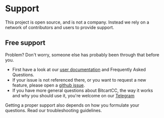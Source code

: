 # Support

This project is open source, and is not a company. Instead we rely on a network of contributors and users to provide support.

## Free support

Problem? Don't worry, someone else has probably been through that before you.

* First have a look at our [user documentation](https://docs.bitcartcc.com) and Frequently Asked Questions.
* If your issue is not referenced there, or you want to request a new feature, please open a [github issue](https://github.com/bitcartcc/bitcart/issues).
* If you have more general questions about BitcartCC, the way it works and why you should use it, you're welcome on our [Telegram](https://t.me/bitcartcc)

Getting a proper support also depends on how you formulate your questions. Read our troubleshooting guidelines.

